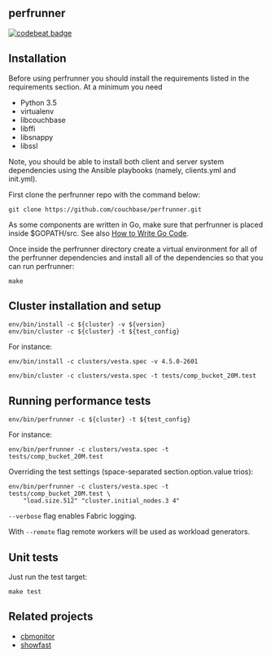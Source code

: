 perfrunner
------------

[![codebeat badge](https://codebeat.co/badges/7870f2d2-4a41-477e-af30-d9a8cf097626)](https://codebeat.co/projects/github-com-couchbase-perfrunner)

Installation
------------

Before using perfrunner you should install the requirements listed in the requirements section. At a minimum you need

* Python 3.5
* virtualenv
* libcouchbase
* libffi
* libsnappy
* libssl

Note, you should be able to install both client and server system dependencies using the Ansible playbooks (namely, clients.yml and init.yml).

First clone the perfrunner repo with the command below:

    git clone https://github.com/couchbase/perfrunner.git

As some components are written in Go, make sure that perfrunner is placed inside $GOPATH/src.
See also [How to Write Go Code](https://golang.org/doc/code.html).

Once inside the perfrunner directory create a virtual environment for all of the perfrunner dependencies and install all of the dependencies so that you can run perfrunner:

    make

Cluster installation and setup
------------------------------

    env/bin/install -c ${cluster} -v ${version}
    env/bin/cluster -c ${cluster} -t ${test_config}

For instance:

    env/bin/install -c clusters/vesta.spec -v 4.5.0-2601

    env/bin/cluster -c clusters/vesta.spec -t tests/comp_bucket_20M.test

Running performance tests
-------------------------

    env/bin/perfrunner -c ${cluster} -t ${test_config}

For instance:

    env/bin/perfrunner -c clusters/vesta.spec -t tests/comp_bucket_20M.test

Overriding the test settings (space-separated section.option.value trios):

    env/bin/perfrunner -c clusters/vesta.spec -t tests/comp_bucket_20M.test \
        "load.size.512" "cluster.initial_nodes.3 4"

`--verbose` flag enables Fabric logging.

With `--remote` flag remote workers will be used as workload generators.

Unit tests
----------

Just run the test target:

    make test

Related projects
----------------

* [cbmonitor](https://github.com/couchbase/cbmonitor)
* [showfast](https://github.com/couchbaselabs/showfast)
